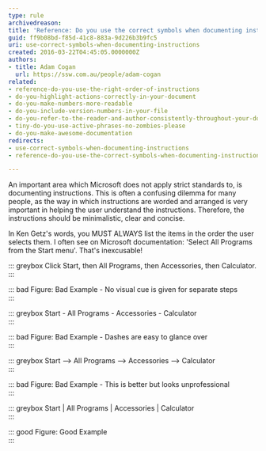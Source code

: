 ```yaml
---
type: rule
archivedreason: 
title: 'Reference: Do you use the correct symbols when documenting instructions?'
guid: ff9b08bd-f85d-41c8-883a-9d226b3b9fc5
uri: use-correct-symbols-when-documenting-instructions
created: 2016-03-22T04:45:05.0000000Z
authors:
- title: Adam Cogan
  url: https://ssw.com.au/people/adam-cogan
related:
- reference-do-you-use-the-right-order-of-instructions
- do-you-highlight-actions-correctly-in-your-document
- do-you-make-numbers-more-readable
- do-you-include-version-numbers-in-your-file
- do-you-refer-to-the-reader-and-author-consistently-throughout-your-document
- tiny-do-you-use-active-phrases-no-zombies-please
- do-you-make-awesome-documentation
redirects:
- use-correct-symbols-when-documenting-instructions
- reference-do-you-use-the-correct-symbols-when-documenting-instructions

---
```


An important area which Microsoft does not apply strict standards to, is documenting instructions. This is often a confusing dilemma for many people, as the way in which instructions are worded and arranged is very important in helping the user understand the instructions. Therefore, the instructions should be minimalistic, clear and concise.

<!--endintro-->

In Ken Getz's words, you MUST ALWAYS list the items in the order the user selects them. I often see on Microsoft documentation: 'Select All Programs from the Start menu'. That's inexcusable!




::: greybox
Click Start, then All Programs, then Accessories, then Calculator.  
:::


::: bad
Figure: Bad Example - No visual cue is given for separate steps  
:::


::: greybox
Start - All Programs - Accessories - Calculator  
:::


::: bad
Figure: Bad Example - Dashes are easy to glance over  
:::


::: greybox
Start --&gt; All Programs --&gt; Accessories --&gt; Calculator  
:::


::: bad
Figure: Bad Example - This is better but looks unprofessional  
:::


::: greybox
Start | All Programs | Accessories | Calculator  
:::


::: good
Figure: Good Example  
:::
